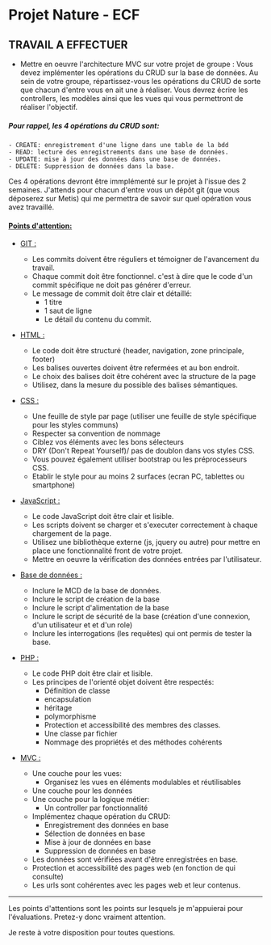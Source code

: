 # Projet Nature - ECF

## TRAVAIL A EFFECTUER

- Mettre en oeuvre l'architecture MVC sur votre projet de groupe :
Vous devez implémenter les opérations du CRUD sur la base de données.
Au sein de votre groupe, répartissez-vous les opérations du CRUD de sorte que chacun d'entre vous en ait une à réaliser. Vous devrez écrire les controllers, les modèles ainsi que les vues qui vous permettront de réaliser l'objectif.

##### Pour rappel, les 4 opérations du CRUD sont:
    
    - CREATE: enregistrement d'une ligne dans une table de la bdd
    - READ: lecture des enregistrements dans une base de données.
    - UPDATE: mise à jour des données dans une base de données.
    - DELETE: Suppression de données dans la base.

Ces 4 opérations devront être immplémenté sur le projet à l'issue des 2 semaines.
J'attends pour chacun d'entre vous un dépôt git (que vous déposerez sur Metis) qui me permettra de savoir sur quel opération vous avez travaillé.

#### <u>Points d'attention:</u>

* <u>GIT :</u>
    - Les commits doivent être réguliers et témoigner de l'avancement du travail.
    - Chaque commit doit être fonctionnel. c'est à dire que le code d'un commit spécifique ne doit pas générer d'erreur.
    - Le message de commit doit être clair et détaillé:
        - 1 titre
        - 1 saut de ligne
        - Le détail du contenu du commit. 


* <u>HTML :</u>
    - Le code doit être structuré (header, navigation, zone principale, footer)
    - Les balises ouvertes doivent être refermées et au bon endroit.
    - Le choix des balises doit être cohérent avec la structure de la page
    - Utilisez, dans la mesure du possible des balises sémantiques.

* <u>CSS :</u>
    - Une feuille de style par page (utiliser une feuille de style spécifique pour les styles communs)
    - Respecter sa convention de nommage
    - Ciblez vos éléments avec les bons sélecteurs
    - DRY (Don't Repeat Yourself)/ pas de doublon dans vos styles CSS.
    - Vous pouvez également utiliser bootstrap ou les préprocesseurs CSS.
    - Etablir le style pour au moins 2 surfaces (ecran PC, tablettes ou smartphone)

* <u>JavaScript :</u>
    - Le code JavaScript doit être clair et lisible.
    - Les scripts doivent se charger et s'executer correctement à chaque chargement de la page.
    - Utilisez une bibliothèque externe (js, jquery ou autre) pour mettre en place une fonctionnalité front de votre projet.
    - Mettre en oeuvre la vérification des données entrées par l'utilisateur.

* <u>Base de données :</u>
    - Inclure le MCD de la base de données.
    - Inclure le script de création de la base
    - Inclure le script d'alimentation de la base
    - Inclure le script de sécurité de la base (création d'une connexion, d'un utilisateur et et d'un role)
    - Inclure les interrogations (les requêtes) qui ont permis de tester la base.

* <u>PHP :</u>
    - Le code PHP doit être clair et lisible.
    - Les principes de l'orienté objet doivent être respectés:
        - Définition de classe
        - encapsulation
        - héritage
        - polymorphisme
        - Protection et accessibilité des membres des classes.
        - Une classe par fichier
        - Nommage des propriétés et des méthodes cohérents

* <u>MVC :</u>
    - Une couche pour les vues:
        - Organisez les vues en éléments modulables et réutilisables
    - Une couche pour les données
    - Une couche pour la logique métier:
        - Un controller par fonctionnalité
    - Implémentez chaque opération du CRUD:
        - Enregistrement des données en base
        - Sélection de données en base
        - Mise à jour de données en base
        - Suppression de données en base
    - Les données sont vérifiées avant d'être enregistrées en base.
    - Protection et accessibilité des pages web (en fonction de qui consulte)
    - Les urls sont cohérentes avec les pages web et leur contenus.

----
Les points d'attentions sont les points sur lesquels je m'appuierai pour l'évaluations. Pretez-y donc vraiment attention.

Je reste à votre disposition pour toutes questions.